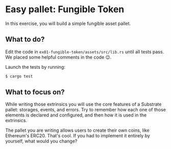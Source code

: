 # Easy pallet: Fungible Token

In this exercise, you will build a simple fungible asset pallet.

## What to do?

Edit the code in `ex01-fungible-token/assets/src/lib.rs` until all tests pass.
We placed some helpful comments in the code 😉.

Launch the tests by running:

```sh
$ cargo test
```

## What to focus on?

While writing those extrinsics you will use the core features of a Substrate pallet: storages, events, and errors.
Try to remember how each one of those elements is declared and configured, and then how it is used in the extrinsics.

The pallet you are writing allows users to create their own coins, like Ethereum's ERC20. That's cool. 
If you had to implement it entirely by yourself, what would you change? 
